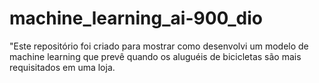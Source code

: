 # machine_learning_ai-900_dio
"Este repositório foi criado para mostrar como desenvolvi um modelo de machine learning que prevê quando os aluguéis de bicicletas são mais requisitados em uma loja.

